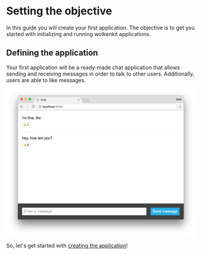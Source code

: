 # Setting the objective

In this guide you will create your first application. The objective is to get you started with initializing and running wolkenkit applications.

## Defining the application

Your first application will be a ready-made chat application that allows sending and receiving messages in order to talk to other users. Additionally, users are able to like messages.

![The chat application](chat.png)

So, let's get started with [creating the application](../creating-the-application/)!
